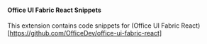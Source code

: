#### Office UI Fabric React Snippets

This extension contains code snippets for (Office UI Fabric React)[https://github.com/OfficeDev/office-ui-fabric-react]